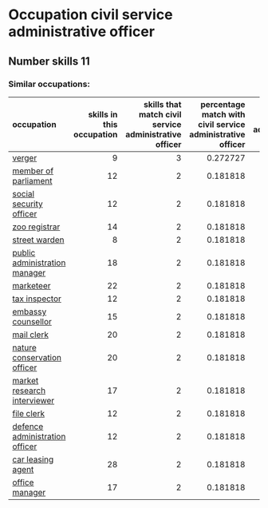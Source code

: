# Occupation civil service administrative officer
## Number skills 11
### Similar occupations:
| occupation                                                          |   skills in this occupation |   skills that match civil service administrative officer |   percentage match with civil service administrative officer |   skills not in civil service administrative officer |
|:--------------------------------------------------------------------|----------------------------:|---------------------------------------------------------:|-------------------------------------------------------------:|-----------------------------------------------------:|
| [verger](verger.md)                                                 |                           9 |                                                        3 |                                                     0.272727 |                                                    6 |
| [member of parliament](member_of_parliament.md)                     |                          12 |                                                        2 |                                                     0.181818 |                                                   10 |
| [social security officer](social_security_officer.md)               |                          12 |                                                        2 |                                                     0.181818 |                                                   10 |
| [zoo registrar](zoo_registrar.md)                                   |                          14 |                                                        2 |                                                     0.181818 |                                                   12 |
| [street warden](street_warden.md)                                   |                           8 |                                                        2 |                                                     0.181818 |                                                    6 |
| [public administration manager](public_administration_manager.md)   |                          18 |                                                        2 |                                                     0.181818 |                                                   16 |
| [marketeer](marketeer.md)                                           |                          22 |                                                        2 |                                                     0.181818 |                                                   20 |
| [tax inspector](tax_inspector.md)                                   |                          12 |                                                        2 |                                                     0.181818 |                                                   10 |
| [embassy counsellor](embassy_counsellor.md)                         |                          15 |                                                        2 |                                                     0.181818 |                                                   13 |
| [mail clerk](mail_clerk.md)                                         |                          20 |                                                        2 |                                                     0.181818 |                                                   18 |
| [nature conservation officer](nature_conservation_officer.md)       |                          20 |                                                        2 |                                                     0.181818 |                                                   18 |
| [market research interviewer](market_research_interviewer.md)       |                          17 |                                                        2 |                                                     0.181818 |                                                   15 |
| [file clerk](file_clerk.md)                                         |                          12 |                                                        2 |                                                     0.181818 |                                                   10 |
| [defence administration officer](defence_administration_officer.md) |                          12 |                                                        2 |                                                     0.181818 |                                                   10 |
| [car leasing agent](car_leasing_agent.md)                           |                          28 |                                                        2 |                                                     0.181818 |                                                   26 |
| [office manager](office_manager.md)                                 |                          17 |                                                        2 |                                                     0.181818 |                                                   15 |
